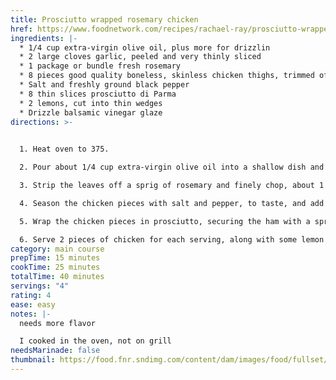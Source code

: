 ```yaml
---
title: Prosciutto wrapped rosemary chicken
href: https://www.foodnetwork.com/recipes/rachael-ray/prosciutto-wrapped-rosemary-chicken-thighs-recipe-1952515
ingredients: |-
  * 1/4 cup extra-virgin olive oil, plus more for drizzlin
  * 2 large cloves garlic, peeled and very thinly sliced
  * 1 package or bundle fresh rosemary
  * 8 pieces good quality boneless, skinless chicken thighs, trimmed of fa
  * Salt and freshly ground black pepper
  * 8 thin slices prosciutto di Parma
  * 2 lemons, cut into thin wedges
  * Drizzle balsamic vinegar glaze
directions: >-
  

  1. Heat oven to 375.

  2. Pour about 1/4 cup extra-virgin olive oil into a shallow dish and add the garlic.

  3. Strip the leaves off a sprig of rosemary and finely chop, about 1 tablespoon. Add the chopped rosemary to the bowl with the garlic and oil. 

  4. Season the chicken pieces with salt and pepper, to taste, and add them to the garlic mixture. Turn to coat. Sprinkle remaining rosemary on chicken.

  5. Wrap the chicken pieces in prosciutto, securing the ham with a sprig of rosemary as you wrap. Drizzle the chicken with more oil.  Cook in oven for 22-25 minutes.

  6. Serve 2 pieces of chicken for each serving, along with some lemon wedges for squeezing over the top. Drizzle with balsamic vinegar and serve.
category: main course
prepTime: 15 minutes
cookTime: 25 minutes
totalTime: 40 minutes
servings: "4"
rating: 4
ease: easy
notes: |-
  n﻿eeds more flavor

  I﻿ cooked in the oven, not on grill
needsMarinade: false
thumbnail: https://food.fnr.sndimg.com/content/dam/images/food/fullset/2016/3/31/4/FNM_050116-Prosciutto-Wrapped-Chicken-Recipe_s4x3.jpg.rend.hgtvcom.406.305.suffix/1459549453188.webp
---
```

